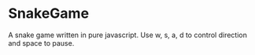 # SnakeGame
A snake game written in pure javascript. Use w, s, a, d to control direction and space to pause.
